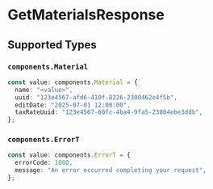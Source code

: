 # GetMaterialsResponse


## Supported Types

### `components.Material`

```typescript
const value: components.Material = {
  name: "<value>",
  uuid: "123e4567-afd6-410f-8226-2300462e4f5b",
  editDate: "2025-07-01 12:00:00",
  taxRateUuid: "123e4567-60fc-4ba4-9fa5-23004ebe3ddb",
};
```

### `components.ErrorT`

```typescript
const value: components.ErrorT = {
  errorCode: 1000,
  message: "An error occurred completing your request",
};
```

